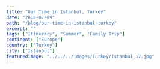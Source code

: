 ```yaml
---
title: "Our Time in Istanbul, Turkey"
date: "2018-07-09"
path: "/blog/our-time-in-istanbul-turkey"
excerpt: ""
tags: ["Itinerary", "Summer", "Family Trip"]
continent: ["Europe"]
country: ["Turkey"]
city: ["Istanbul"]
featuredImage: "../../../images/Turkey/Istanbul_17.jpg"
---
```

